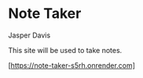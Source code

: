 # Note Taker
Jasper Davis

This site will be used to take notes.

[https://note-taker-s5rh.onrender.com]

